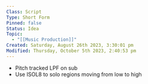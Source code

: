 ```yaml
---
Class: Script
Type: Short Form
Pinned: false
Status: Idea
Topic:
  - "[[Music Production]]"
Created: Saturday, August 26th 2023, 3:30:01 pm
Modified: Thursday, October 5th 2023, 2:40:53 pm
---
```

- Pitch tracked LPF on sub
- Use ISOL8 to solo regions moving from low to high
